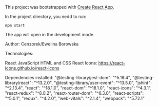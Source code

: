 This project was bootstrapped with [Create React App](https://github.com/facebook/create-react-app).

In the project directory, you  nedd to  run:

 `npm start` 

The app will open in  the development mode.

Author: Cenzorek/Ewelina Borowska

Technologies:

React JavaScript
HTML and CSS
React Icons: https://react-icons.github.io/react-icons

Dependencies installed:
    "@testing-library/jest-dom": "^5.16.4",
    "@testing-library/react": "^13.2.0",
    "@testing-library/user-event": "^13.5.0",
    "jshint": "^2.13.4",
    "react": "^18.1.0",
    "react-dom": "^18.1.0",
    "react-icons": "^4.3.1",
    "react-redux": "^8.0.2",
    "react-router-dom": "^6.3.0",
    "react-scripts": "^5.0.1",
    "redux": "^4.2.0",
    "web-vitals": "^2.1.4",
    "webpack": "^5.72.1"
